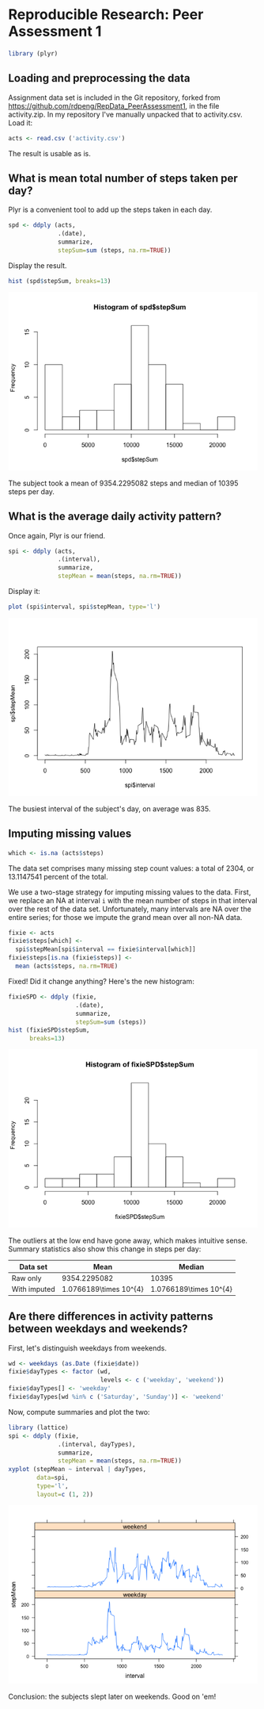 # Reproducible Research: Peer Assessment 1


```r
library (plyr)
```

## Loading and preprocessing the data

Assignment data set is included in the Git repository, forked from https://github.com/rdpeng/RepData_PeerAssessment1, in the file activity.zip. In my repository I've manually unpacked that to activity.csv. Load it:


```r
acts <- read.csv ('activity.csv')
```

The result is usable as is.

## What is mean total number of steps taken per day?

Plyr is a convenient tool to add up the steps taken in each day.


```r
spd <- ddply (acts,
              .(date), 
              summarize, 
              stepSum=sum (steps, na.rm=TRUE))
```

Display the result.


```r
hist (spd$stepSum, breaks=13)
```

![](PA1_template_files/figure-html/unnamed-chunk-4-1.png) 

The subject took a mean of 9354.2295082 steps and median of 10395 steps per day.

## What is the average daily activity pattern?

Once again, Plyr is our friend.


```r
spi <- ddply (acts,
              .(interval), 
              summarize, 
              stepMean = mean(steps, na.rm=TRUE))
```

Display it:


```r
plot (spi$interval, spi$stepMean, type='l')
```

![](PA1_template_files/figure-html/unnamed-chunk-6-1.png) 

The busiest interval of the subject's day, on average was
835.

## Imputing missing values


```r
which <- is.na (acts$steps)
```

The data set comprises many missing step count values: a total of
2304, or
13.1147541
percent of the total.

We use a two-stage strategy for imputing missing values to the data. First, we replace an NA at interval `i` with the mean number of steps in that interval over the rest of the data set. Unfortunately, many intervals are NA over the entire series; for those we impute the grand mean over all non-NA data.


```r
fixie <- acts
fixie$steps[which] <-
  spi$stepMean[spi$interval == fixie$interval[which]]
fixie$steps[is.na (fixie$steps)] <- 
  mean (acts$steps, na.rm=TRUE)
```

Fixed! Did it change anything? Here's the new histogram:

```r
fixieSPD <- ddply (fixie,
                   .(date), 
                   summarize, 
                   stepSum=sum (steps))
hist (fixieSPD$stepSum,
      breaks=13)
```

![](PA1_template_files/figure-html/unnamed-chunk-9-1.png) 

The outliers at the low end have gone away, which makes intuitive sense. Summary statistics also show this change in steps per day:

Data set  | Mean | Median
-- | -- | --
Raw only | 9354.2295082 | 10395
With imputed | 1.0766189\times 10^{4} | 1.0766189\times 10^{4}


## Are there differences in activity patterns between weekdays and weekends?

First, let's distinguish weekdays from weekends.


```r
wd <- weekdays (as.Date (fixie$date))
fixie$dayTypes <- factor (wd,
                          levels <- c ('weekday', 'weekend'))
fixie$dayTypes[] <- 'weekday'
fixie$dayTypes[wd %in% c ('Saturday', 'Sunday')] <- 'weekend'
```

Now, compute summaries and plot the two:


```r
library (lattice)
spi <- ddply (fixie,
              .(interval, dayTypes), 
              summarize, 
              stepMean = mean(steps, na.rm=TRUE))
xyplot (stepMean ~ interval | dayTypes, 
        data=spi,
        type='l',
        layout=c (1, 2))
```

![](PA1_template_files/figure-html/unnamed-chunk-11-1.png) 

Conclusion: the subjects slept later on weekends. Good on 'em!
